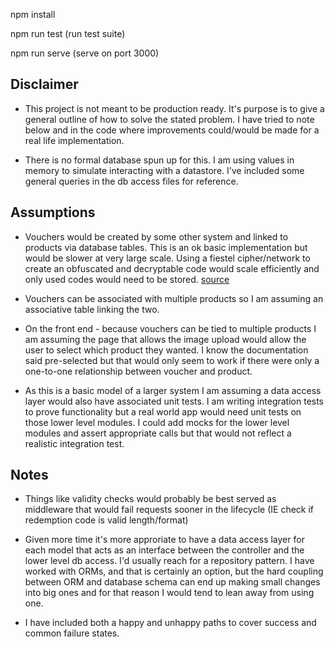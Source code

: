 npm install

npm run test (run test suite)

npm run serve (serve on port 3000)

## Disclaimer
- This project is not meant to be production ready. It's purpose is to give a general outline of how to solve the stated problem. I have tried to note below and in the code where improvements could/would be made for a real life implementation.

- There is no formal database spun up for this. I am using values in memory to simulate interacting with a datastore. I've included some general queries in the db access files for reference.

## Assumptions
- Vouchers would be created by some other system and linked to products via database tables. This is an ok basic implementation but would be slower at very large scale. Using  a fiestel cipher/network to create an obfuscated and decryptable code would scale efficiently and only used codes would need to be stored. [source](https://bytes.grubhub.com/why-we-use-crypto-when-generating-coupon-codes-at-scale-44dc737a52c9)

- Vouchers can be associated with multiple products so I am assuming an associative table linking the two.

- On the front end - because vouchers can be tied to multiple products I am assuming the page that allows the image upload would allow the user to select which product they wanted. I know the documentation said pre-selected but that would only seem to work if there were only a one-to-one relationship between voucher and product.

- As this is a basic model of a larger system I am assuming a data access layer would also have associated unit tests. I am writing integration tests to prove functionality but a real world app would need unit tests on those lower level modules. I could add mocks for the lower level modules and assert appropriate calls but that would not reflect a realistic integration test.

## Notes
- Things like validity checks would probably be best served as middleware that would fail requests sooner in the lifecycle (IE check if redemption code is valid length/format)

- Given more time it's more approriate to have a data access layer for each model that acts as an interface between the controller and the lower level db access. I'd usually reach for a repository pattern. I have worked with ORMs, and that is certainly an option, but the hard coupling between ORM and database schema can end up making small changes into big ones and for that reason I would tend to lean away from using one.

- I have included both a happy and unhappy paths to cover success and common failure states.
